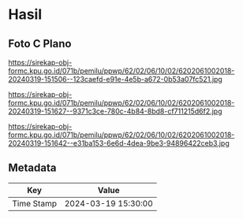 # Hasil

## Foto C Plano

https://sirekap-obj-formc.kpu.go.id/071b/pemilu/ppwp/62/02/06/10/02/6202061002018-20240319-151506--123caefd-e91e-4e5b-a672-0b53a07fc521.jpg

https://sirekap-obj-formc.kpu.go.id/071b/pemilu/ppwp/62/02/06/10/02/6202061002018-20240319-151627--9371c3ce-780c-4b84-8bd8-cf711215d6f2.jpg

https://sirekap-obj-formc.kpu.go.id/071b/pemilu/ppwp/62/02/06/10/02/6202061002018-20240319-151642--e31ba153-6e6d-4dea-9be3-94896422ceb3.jpg


## Metadata

| Key        | Value               |
| ---------- | ------------------- |
| Time Stamp | 2024-03-19 15:30:00 |



